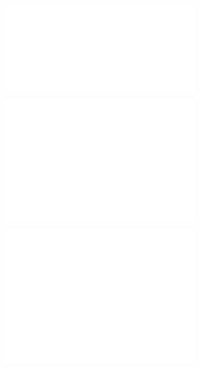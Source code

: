 
<p align="center">
  <img src="https://raw.githubusercontent.com/youness372/youness372/main/metrics.classic.svg" alt="LeetCode Metrics" width="600"/>
</p>


<p align="center">
  <img src="https://raw.githubusercontent.com/youness372/youness372/main/Calndier.svg" alt="LeetCode Metrics" width="600"/>
</p>


<p align="center">
  <img src="https://raw.githubusercontent.com/youness372/youness372/main/metrics.plugin.leetcode.svg" alt="LeetCode Metrics" width="600"/>
</p>
